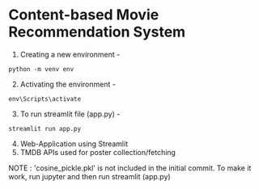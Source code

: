 # Content-based Movie Recommendation System

1. Creating a new environment - 
```
python -m venv env
```

2. Activating the environment - 
```
env\Scripts\activate
```

3. To run streamlit file (app.py) - 
 ```
 streamlit run app.py
 ```

4. Web-Application using Streamlit
5. TMDB APIs used for poster collection/fetching

NOTE : 
'cosine_pickle.pkl' is not included in the initial commit. To make it work, run jupyter and then run streamlit (app.py)
